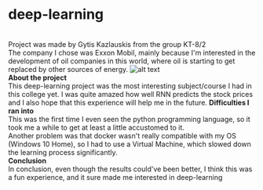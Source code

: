 # deep-learning
<br/>Project was made by Gytis Kazlauskis from the group KT-8/2
<br/>The company I chose was Exxon Mobil, mainly because I'm interested in the development of oil companies in this world, where oil is starting to get replaced by other sources of energy.
![alt text](https://s20998.pcdn.co/wp-content/uploads/2018/12/Screen-Shot-2018-12-18-at-9.45.34-AM.png)
<br/>**About the project**
<br/>This deep-learning project was the most interesting subject/course I had in this college yet. I was quite amazed how well RNN predicts the stock prices and I also hope that this experience will help me in the future.
**Difficulties I ran into**
<br/>This was the first time I even seen the python programming language, so it took me a while to get at least a little accustomed to it. <br/>Another problem was that docker wasn't really compatible with my OS (Windows 10 Home), so I had to use a Virtual Machine, which slowed down the learning process significantly.
<br/>**Conclusion**
<br/>In conclusion, even though the results could've been better, I think this was a fun experience, and it sure made me interested in deep-learning
